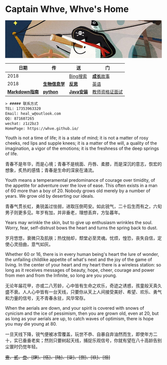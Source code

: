 # **Captain Whve, Whve's Home**   

![Captain](images/望远镜.jpg)

日期 | **传** | **送** | **门** 
---- | ---- | ---- |---
2018 |  | [Bing搜索](https://cn.bing.com/) | [**成长**故事](https://whve.github.io/a/storys)
2018 | [**生物信息学**](https://whve.github.io/a/bio/) | [**反思**](https://whve.github.io/a/note/) | [英语](https://whve.github.io/a/eng/)
[**Markdown指南**](https://whve.github.io/a/markdown/) | [**python**](https://whve.github.io/a/python/) | [**Java安装**](https://whve.github.io/a/Java/) | [教师资格证面试](https://whve.github.io/a/teacher)

```
> ##### 联系方式
TEL: 17353963320
Email: heal_w@outlook.com
QQ: 871607265
wechat: z1z2bz3
HomePage: https://whve.github.io/
```

Youth is not a time of life; it is a state of mind; it is not a matter of rosy cheeks, red lips and supple knees; it is a matter of the will, a quality of the imagination, a vigor of the emotions; it is the freshness of the deep springs of life.

青春不是年华，而是心境；青春不是桃面、丹唇、柔膝，而是深沉的意志，恢宏的想象，炙热的感情；青春是生命的深泉在涌流。

Youth means a temperamental predominance of courage over timidity, of the appetite for adventure over the love of ease. This often exists in a man of 60 more than a boy of 20. Nobody grows old merely by a number of years. We grow old by deserting our ideals.

青春气贯长虹，勇锐盖过怯弱，进取压倒苟安。如此锐气，二十后生而有之，六旬男子则更多见。年岁有加，并非垂老，理想丢弃，方坠暮年。

Years may wrinkle the skin, but to give up enthusiasm wrinkles the soul. Worry, fear, self-distrust bows the heart and turns the spring back to dust.

岁月悠悠，衰微只及肌肤；热忱抛却，颓堂必至灵魂。忧烦，惶恐，丧失自信，定使心灵扭曲，意气如灰。

Whether 60 or 16, there is in every human being's heart the lure of wonder, the unfailing childlike appetite of what's next and the joy of the game of living. In the center of your heart and my heart there is a wireless station: so long as it receives messages of beauty, hope, cheer, courage and power from men and from the Infinite, so long are you young.

无论年届花甲，亦或二八芳龄，心中皆有生命之欢乐，奇迹之诱惑，孩童般天真久盛不衰。人人心中皆有一台天线，只要你从天上人间接受美好、希望、欢乐、勇气和力量的信号，无不青春永驻，风华常存。

When the aerials are down, and your spirit is covered with snows of cynicism and the ice of pessimism, then you are grown old, even at 20, but as long as your aerials are up, to catch waves of optimism, there is hope you may die young at 80.

一旦天线下降，锐气便被冰雪覆盖，玩世不恭、自暴自弃油然而生，即使年方二十，实已垂垂老矣；然则只要树起天线，捕捉乐观信号，你就有望在八十高龄告别尘寰时仍觉年轻。


~~[壹](https://whve.github.io/a/mima/)、[贰](https://whve.github.io/a/storys/fbi)、[叁](https://github.com/getlantern/download)、[肆]、[伍]、[陆]、[柒]、[捌]、[玖]、[拾]~~
